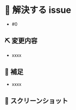 # 👏 解決する issue

<!-- 対応Issue番号 -->

- \#0

## ⛏ 変更内容

<!-- 変更を端的に箇条書きで -->

- xxxx

## 📝 補足

<!-- 補足事項があれば端的に箇条書きで -->

- xxxx

## 📸 スクリーンショット

<!-- スタイルなどの変更の場合はスクリーンショットがあるとレビューしやすいです -->
